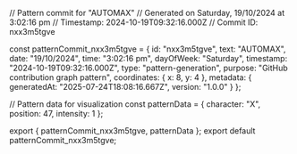 // Pattern commit for "AUTOMAX"
// Generated on Saturday, 19/10/2024 at 3:02:16 pm
// Timestamp: 2024-10-19T09:32:16.000Z
// Commit ID: nxx3m5tgve

const patternCommit_nxx3m5tgve = {
  id: "nxx3m5tgve",
  text: "AUTOMAX",
  date: "19/10/2024",
  time: "3:02:16 pm",
  dayOfWeek: "Saturday",
  timestamp: "2024-10-19T09:32:16.000Z",
  type: "pattern-generation",
  purpose: "GitHub contribution graph pattern",
  coordinates: {
    x: 8,
    y: 4
  },
  metadata: {
    generatedAt: "2025-07-24T18:08:16.667Z",
    version: "1.0.0"
  }
};

// Pattern data for visualization
const patternData = {
  character: "X",
  position: 47,
  intensity: 1
};

export { patternCommit_nxx3m5tgve, patternData };
export default patternCommit_nxx3m5tgve;
